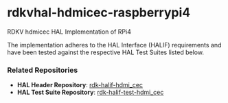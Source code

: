 # rdkvhal-hdmicec-raspberrypi4
RDKV hdmicec HAL Implementation of RPi4

The implementation adheres to the HAL Interface (HALIF) requirements and have been tested against the respective HAL Test Suites listed below.

### Related Repositories

- **HAL Header Repository**: [rdk-halif-hdmi_cec](https://github.com/rdkcentral/rdk-halif-hdmi_cec)
- **HAL Test Suite Repository**: [rdk-halif-test-hdmi_cec](https://github.com/rdkcentral/rdk-halif-test-hdmi_cec)